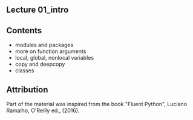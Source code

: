 ## Lecture 01_intro

## Contents
- modules and packages
- more on function arguments
- local, global, nonlocal variables
- copy and deepcopy
- classes

## Attribution

Part of the material was inspired from the book "Fluent Python", Luciano Ramalho, O'Reilly ed., (2016).

